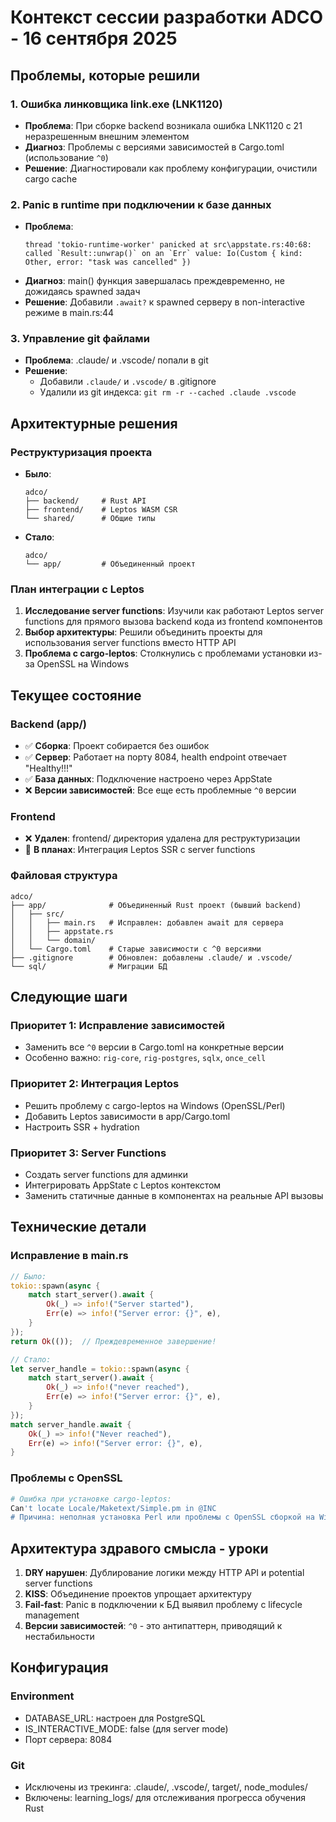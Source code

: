 # Контекст сессии разработки ADCO - 16 сентября 2025

## Проблемы, которые решили

### 1. Ошибка линковщика link.exe (LNK1120)
- **Проблема**: При сборке backend возникала ошибка LNK1120 с 21 неразрешенным внешним элементом
- **Диагноз**: Проблемы с версиями зависимостей в Cargo.toml (использование `^0`)
- **Решение**: Диагностировали как проблему конфигурации, очистили cargo cache

### 2. Panic в runtime при подключении к базе данных
- **Проблема**:
  ```
  thread 'tokio-runtime-worker' panicked at src\appstate.rs:40:68:
  called `Result::unwrap()` on an `Err` value: Io(Custom { kind: Other, error: "task was cancelled" })
  ```
- **Диагноз**: main() функция завершалась преждевременно, не дожидаясь spawned задач
- **Решение**: Добавили `.await?` к spawned серверу в non-interactive режиме в main.rs:44

### 3. Управление git файлами
- **Проблема**: .claude/ и .vscode/ попали в git
- **Решение**:
  - Добавили `.claude/` и `.vscode/` в .gitignore
  - Удалили из git индекса: `git rm -r --cached .claude .vscode`

## Архитектурные решения

### Реструктуризация проекта
- **Было**:
  ```
  adco/
  ├── backend/     # Rust API
  ├── frontend/    # Leptos WASM CSR
  └── shared/      # Общие типы
  ```
- **Стало**:
  ```
  adco/
  └── app/         # Объединенный проект
  ```

### План интеграции с Leptos
1. **Исследование server functions**: Изучили как работают Leptos server functions для прямого вызова backend кода из frontend компонентов
2. **Выбор архитектуры**: Решили объединить проекты для использования server functions вместо HTTP API
3. **Проблема с cargo-leptos**: Столкнулись с проблемами установки из-за OpenSSL на Windows

## Текущее состояние

### Backend (app/)
- ✅ **Сборка**: Проект собирается без ошибок
- ✅ **Сервер**: Работает на порту 8084, health endpoint отвечает "Healthy!!!"
- ✅ **База данных**: Подключение настроено через AppState
- ❌ **Версии зависимостей**: Все еще есть проблемные `^0` версии

### Frontend
- ❌ **Удален**: frontend/ директория удалена для реструктуризации
- 🔄 **В планах**: Интеграция Leptos SSR с server functions

### Файловая структура
```
adco/
├── app/              # Объединенный Rust проект (бывший backend)
│   ├── src/
│   │   ├── main.rs   # Исправлен: добавлен await для сервера
│   │   ├── appstate.rs
│   │   └── domain/
│   └── Cargo.toml    # Старые зависимости с ^0 версиями
├── .gitignore        # Обновлен: добавлены .claude/ и .vscode/
└── sql/              # Миграции БД
```

## Следующие шаги

### Приоритет 1: Исправление зависимостей
- Заменить все `^0` версии в Cargo.toml на конкретные версии
- Особенно важно: `rig-core`, `rig-postgres`, `sqlx`, `once_cell`

### Приоритет 2: Интеграция Leptos
- Решить проблему с cargo-leptos на Windows (OpenSSL/Perl)
- Добавить Leptos зависимости в app/Cargo.toml
- Настроить SSR + hydration

### Приоритет 3: Server Functions
- Создать server functions для админки
- Интегрировать AppState с Leptos контекстом
- Заменить статичные данные в компонентах на реальные API вызовы

## Технические детали

### Исправление в main.rs
```rust
// Было:
tokio::spawn(async {
    match start_server().await {
        Ok(_) => info!("Server started"),
        Err(e) => info!("Server error: {}", e),
    }
});
return Ok(());  // Преждевременное завершение!

// Стало:
let server_handle = tokio::spawn(async {
    match start_server().await {
        Ok(_) => info!("never reached"),
        Err(e) => info!("Server error: {}", e),
    }
});
match server_handle.await {
    Ok(_) => info!("Never reached"),
    Err(e) => info!("Server error: {}", e),
}
```

### Проблемы с OpenSSL
```bash
# Ошибка при установке cargo-leptos:
Can't locate Locale/Maketext/Simple.pm in @INC
# Причина: неполная установка Perl или проблемы с OpenSSL сборкой на Windows
```

## Архитектура здравого смысла - уроки

1. **DRY нарушен**: Дублирование логики между HTTP API и potential server functions
2. **KISS**: Объединение проектов упрощает архитектуру
3. **Fail-fast**: Panic в подключении к БД выявил проблему с lifecycle management
4. **Версии зависимостей**: `^0` - это антипаттерн, приводящий к нестабильности

## Конфигурация

### Environment
- DATABASE_URL: настроен для PostgreSQL
- IS_INTERACTIVE_MODE: false (для server mode)
- Порт сервера: 8084

### Git
- Исключены из трекинга: .claude/, .vscode/, target/, node_modules/
- Включены: learning_logs/ для отслеживания прогресса обучения Rust